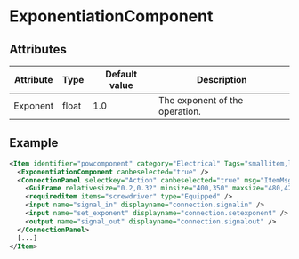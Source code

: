 # ExponentiationComponent


## Attributes

| Attribute|Type|Default value|Description |
| ---|---|---|--- |
| Exponent|float|1.0|The exponent of the operation. |



## Example
```xml
<Item identifier="powcomponent" category="Electrical" Tags="smallitem,logic" maxstacksize="8" linkable="false" cargocontaineridentifier="metalcrate" scale="0.5" impactsoundtag="impact_metal_light" isshootable="true">
  <ExponentiationComponent canbeselected="true" />
  <ConnectionPanel selectkey="Action" canbeselected="true" msg="ItemMsgRewireScrewdriver" hudpriority="10">
    <GuiFrame relativesize="0.2,0.32" minsize="400,350" maxsize="480,420" anchor="Center" style="ConnectionPanel" />
    <requireditem items="screwdriver" type="Equipped" />
    <input name="signal_in" displayname="connection.signalin" />
    <input name="set_exponent" displayname="connection.setexponent" />
    <output name="signal_out" displayname="connection.signalout" />
  </ConnectionPanel>
  [...]
</Item>
```

